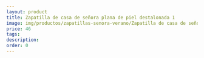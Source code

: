 ```yaml
---
layout: product
title: Zapatilla de casa de señora plana de piel destalonada 1 
image: img/productos/zapatillas-senora-verano/Zapatilla de casa de señora plana de piel destalonada 1 =46.webp
price: 46
tags: 
description: 
order: 0
---
```

